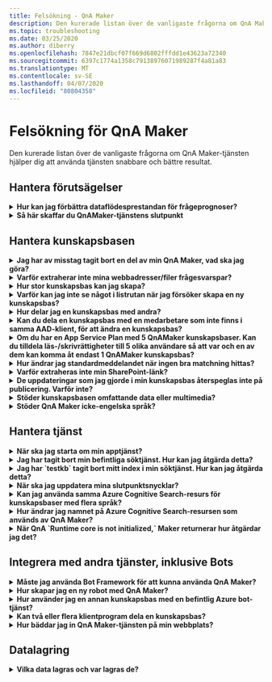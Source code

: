 ```yaml
---
title: Felsökning - QnA Maker
description: Den kurerade listan över de vanligaste frågorna om QnA Maker-tjänsten hjälper dig att använda tjänsten snabbare och bättre resultat.
ms.topic: troubleshooting
ms.date: 03/25/2020
ms.author: diberry
ms.openlocfilehash: 7847e21dbcf07f669d6802fffdd1e43623a72340
ms.sourcegitcommit: 6397c1774a1358c79138976071989287f4a81a83
ms.translationtype: MT
ms.contentlocale: sv-SE
ms.lasthandoff: 04/07/2020
ms.locfileid: "80804358"
---
```

# <a name="troubleshooting-for-qna-maker"></a>Felsökning för QnA Maker

Den kurerade listan över de vanligaste frågorna om QnA Maker-tjänsten hjälper dig att använda tjänsten snabbare och bättre resultat.

<a name="how-to-get-the-qnamaker-service-hostname"></a>

## <a name="manage-predictions"></a>Hantera förutsägelser

<details>
<summary><b>Hur kan jag förbättra dataflödesprestandan för frågeprognoser?</b></summary>

**Svar:** Prestandaproblem för dataflöde indikerar att du måste skala upp för både din apptjänst och din kognitiva sökning. Överväg att lägga till en replik i kognitiv sökning för att förbättra prestanda.

Läs mer om [prisnivåer](Concepts/azure-resources.md).
</details>

<details>
<summary><b>Så här skaffar du QnAMaker-tjänstens slutpunkt</b></summary>

**Svar:** QnAMaker-tjänstslutpunkten är användbar för felsökning när du kontaktar QnAMaker Support eller UserVoice. Slutpunkten är en URL i `https://your-resource-name.azurewebsites.net`det här formuläret: .

1. Gå till din QnAMaker-tjänst (resursgrupp) i [Azure-portalen](https://portal.azure.com)

    ![QnAMaker Azure-resursgrupp i Azure-portalen](./media/qnamaker-how-to-troubleshoot/qnamaker-azure-resourcegroup.png)

1. Välj den apptjänst som är associerad med QnA Maker-resursen. Vanligtvis är namnen desamma.

     ![Välj QnAMaker-apptjänst](./media/qnamaker-how-to-troubleshoot/qnamaker-azure-appservice.png)

1. Slutpunkts-URL:en är tillgänglig i avsnittet Översikt

    ![Slutpunkten QnAMaker](./media/qnamaker-how-to-troubleshoot/qnamaker-azure-gethostname.png)

</details>

## <a name="manage-the-knowledge-base"></a>Hantera kunskapsbasen

<details>
<summary><b>Jag har av misstag tagit bort en del av min QnA Maker, vad ska jag göra?</b></summary>

**Svar**: Ta inte bort någon av de Azure-tjänster som skapats tillsammans med QnA Maker-resursen, till exempel Sök eller Web App. Dessa är nödvändiga för att QnA Maker ska fungera, om du tar bort en, kommer QnA Maker sluta fungera korrekt.

Alla borttagningar är permanenta, inklusive fråge- och svarspar, filer, webbadresser, anpassade frågor och svar, kunskapsbaser eller Azure-resurser. Se till att du exporterar kunskapsbasen från sidan **Inställningar** innan du tar bort någon del av kunskapsbasen.

</details>

<details>
<summary><b>Varför extraherar inte mina webbadresser/filer frågesvarspar?</b></summary>

**Svar**: Det är möjligt att QnA Maker inte automatiskt kan extrahera visst fråge- och svarsinnehåll (QnA) från giltiga vanliga vanliga frågor. I sådana fall kan du klistra in QnA-innehållet i en TXT-fil och se om verktyget kan inta det. Alternativt kan du redaktionellt lägga till innehåll i din kunskapsbas via [QnA Maker-portalen](https://qnamaker.ai).

</details>

<details>
<summary><b>Hur stor kunskapsbas kan jag skapa?</b></summary>

**Svar**: Kunskapsbasens storlek beror på vilken SKU för Azure-sökning du väljer när du skapar QnA Maker-tjänsten. Läs [här](./Tutorials/choosing-capacity-qnamaker-deployment.md) för mer information.

</details>

<details>
<summary><b>Varför kan jag inte se något i listrutan när jag försöker skapa en ny kunskapsbas?</b></summary>

**Svar**: Du har inte skapat några QnA Maker-tjänster i Azure ännu. Läs [här](./How-To/set-up-qnamaker-service-azure.md) för att lära dig hur man gör det.

</details>

<details>
<summary><b>Hur delar jag en kunskapsbas med andra?</b></summary>

**Svar**: Delning fungerar på samma nivå som en QnA Maker-tjänst, det vill än alla kunskapsbaser i tjänsten kommer att delas. Läs [här](./How-To/collaborate-knowledge-base.md) hur du samarbetar på en kunskapsbas.

</details>

<details>
<summary><b>Kan du dela en kunskapsbas med en medarbetare som inte finns i samma AAD-klient, för att ändra en kunskapsbas?</b></summary>

**Svar**: Delning baseras på Azure-rollbaserad åtkomstkontroll (RBAC). Om du kan dela _en_ resurs i Azure med en annan användare kan du också dela QnA Maker.

</details>

<details>
<summary><b>Om du har en App Service Plan med 5 QnAMaker kunskapsbaser. Kan du tilldela läs-/skrivrättigheter till 5 olika användare så att var och en av dem kan komma åt endast 1 QnAMaker kunskapsbas?</b></summary>

**Svar**: Du kan dela en hel QnAMaker tjänst, inte enskilda kunskapsbaser.

</details>

<details>
<summary><b>Hur ändrar jag standardmeddelandet när ingen bra matchning hittas?</b></summary>

**Svar**: Standardmeddelandet är en del av inställningarna i apptjänsten.
- Gå till apptjänstresursen i Azure-portalen

![qnamaker appservice](./media/qnamaker-faq/qnamaker-resource-list-appservice.png)
- Klicka på alternativet **Inställningar**

![qnamaker appservice inställningar](./media/qnamaker-faq/qnamaker-appservice-settings.png)
- Ändra värdet för inställningen **DefaultAnswer**
- Starta om apptjänsten

![qnamaker appservice starta om](./media/qnamaker-faq/qnamaker-appservice-restart.png)


</details>

<details>
<summary><b>Varför extraheras inte min SharePoint-länk?</b></summary>

**Svar**: Se [Datakällplatser](./Concepts/knowledge-base.md#data-source-locations) för mer information.

</details>

<details>
<summary><b>De uppdateringar som jag gjorde i min kunskapsbas återspeglas inte på publicering. Varför inte?</b></summary>

**Svar**: Varje redigeringsåtgärd, oavsett om det är i en tabelluppdatering, test eller inställning, måste sparas innan den kan publiceras. Var noga med att klicka på **knappen Spara och träna** efter varje redigering.

</details>

<details>
<summary><b>Stöder kunskapsbasen omfattande data eller multimedia?</b></summary>

**Svar:**

#### <a name="multimedia-auto-extraction-for-files-and-urls"></a>Automatisk extrahering av multimedia för filer och webbadresser

* URLS - begränsad HTML-till-Markdown konvertering kapacitet.
* Filer - stöds inte

#### <a name="answer-text-in-markdown"></a>Svara på text i markering
När QnA-paren är i kunskapsbasen kan du redigera ett svars markeringstext så att den innehåller länkar till media som är tillgängliga från offentliga webbadresser.


</details>

<details>
<summary><b>Stöder QnA Maker icke-engelska språk?</b></summary>

**Svar**: Se mer information om [språk som stöds](./Overview/languages-supported.md).

Om du har innehåll från flera språk måste du skapa en separat tjänst för varje språk.

</details>

## <a name="manage-service"></a>Hantera tjänst

<details>
<summary><b>När ska jag starta om min apptjänst?</b></summary>

**Svar**: Uppdatera apptjänsten när varningsikonen ligger bredvid versionsvärdet för kunskapsbasen i tabellen **Slutpunktstangenter** på [sidan](https://www.qnamaker.ai/UserSettings) **Användarinställningar** .

</details>

<details>
<summary><b>Jag har tagit bort min befintliga söktjänst. Hur kan jag åtgärda detta?</b></summary>

**Svar**: Om du tar bort ett Azure Cognitive Search-index är åtgärden slutgiltig och indexet kan inte återställas.

</details>

<details>
<summary><b>Jag har `testkb` tagit bort mitt index i min söktjänst. Hur kan jag åtgärda detta?</b></summary>

**Svar**: Dina gamla data kan inte återställas. Skapa en ny QnA Maker-resurs och skapa din kunskapsbas igen.

</details>

<details>
<summary><b>När ska jag uppdatera mina slutpunktsnycklar?</b></summary>

**Svar**: Uppdatera slutpunktstangenterna om du misstänker att de har komprometterats.

</details>

<details>
<summary><b>Kan jag använda samma Azure Cognitive Search-resurs för kunskapsbaser med flera språk?</b></summary>

**Svar:** Om du vill använda flera språk och flera kunskapsbaser måste användaren skapa en QnA Maker-resurs för varje språk. Detta skapar en separat Azure-söktjänst per språk. Om du blandar olika språkkunskapsbaser i en enda Azure-söktjänst försämras resultatens relevans.

</details>

<details>
<summary><b>Hur ändrar jag namnet på Azure Cognitive Search-resursen som används av QnA Maker?</b></summary>

**Svar**: Namnet på Azure Cognitive Search-resursen är QnA Maker-resursnamnet med några slumpmässiga bokstäver som läggs till i slutet. Detta gör det svårt att skilja mellan flera sökresurser för QnA Maker. Skapa en separat söktjänst (namnge den som du vill) och anslut den till din QnA-tjänst. Stegen liknar de steg du behöver göra för att [uppgradera en Azure-sökning](How-To/set-up-qnamaker-service-azure.md#upgrade-the-azure-cognitive-search-service).

</details>

<details>
<summary><b>När QnA `Runtime core is not initialized,` Maker returnerar hur åtgärdar jag det?</b></summary>

**Svar**: Diskutrymmet för apptjänsten kan vara fullt. Åtgärder för att åtgärda diskutrymmet:

1. Välj din QnA Maker-apptjänst i [Azure-portalen](https://portal.azure.com)och stoppa sedan tjänsten.
1. När du fortfarande är på App-tjänsten väljer du **Utvecklingsverktyg**och sedan **avancerade verktyg**och går sedan **.** Då öppnas ett nytt webbläsarfönster.
1. Välj **Felsökningskonsol**och sedan **CMD** för att öppna ett kommandoradsverktyg.
1. Navigera till _katalogen wwwroot/Data/QnAMaker.Navigate to the site/wwwroot/Data/QnAMaker/_ directory.
1. Ta bort alla mappar vars `rd`namn börjar med .

    **Ta inte bort** följande:

    * KbIdToRankerMappings.txt-fil
    * EndpointSettings.json-fil
    * Mappen Slutpunktstangenter

1. Starta apptjänsten.
1. Öppna kunskapsbasen för att verifiera att det fungerar nu.

</details>

## <a name="integrate-with-other-services-including-bots"></a>Integrera med andra tjänster, inklusive Bots

<details>
<summary><b>Måste jag använda Bot Framework för att kunna använda QnA Maker?</b></summary>

**Svar**: Nej, du behöver inte använda [Bot Framework](https://github.com/Microsoft/botbuilder-dotnet) med QnA Maker. QnA Maker erbjuds dock som en av flera mallar i [Azure Bot Service](https://docs.microsoft.com/azure/bot-service/?view=azure-bot-service-4.0). Bot Service möjliggör snabb intelligent bot utveckling genom Microsoft Bot Framework, och det körs i en server-mindre miljö.

</details>

<details>
<summary><b>Hur skapar jag en ny robot med QnA Maker?</b></summary>

**Svar**: Följ instruktionerna i den [här](./Quickstarts/create-publish-knowledge-base.md) dokumentationen för att skapa din bot med Azure Bot Service.

</details>

<details>
<summary><b>Hur använder jag en annan kunskapsbas med en befintlig Azure bot-tjänst?</b></summary>

**Svar**: Du måste ha följande information om din kunskapsbas:

* Knowledge base ID.
* Kunskapsbasens publicerade anpassade underdomännamn för `host`slutpunkt, så kallat , finns på **sidan Inställningar** när du har publicerat.
* Kunskapsbasens publicerade slutpunktsnyckel - finns på **sidan Inställningar** när du har publicerat.

Med den här informationen går du till robotens apptjänst i Azure-portalen. Ändra dessa värden under **Inställningar -> Konfiguration -> Programinställningar.**

Kunskapsbasens slutpunktsnyckel `QnAAuthkey` är märkt i ABS-tjänsten.

</details>

<details>
<summary><b>Kan två eller flera klientprogram dela en kunskapsbas?</b></summary>

**Svar**: Ja, kunskapsbasen kan efterfrågas från valfritt antal klienter. Om svaret från kunskapsbasen verkar vara långsam eller time out, överväg att uppgradera tjänstnivån för apptjänsten som är associerad med kunskapsbasen.

</details>

<details>
<summary><b>Hur bäddar jag in QnA Maker-tjänsten på min webbplats?</b></summary>

**Svar**: Så här bäddar du in QnA Maker-tjänsten som en webbchattkontroll på din webbplats:

1. Skapa din FAQ bot genom att följa instruktionerna [här](./Quickstarts/create-publish-knowledge-base.md).
2. Aktivera webbchatten genom att följa stegen [här](https://docs.microsoft.com/azure/bot-service/bot-service-channel-connect-webchat)

</details>

## <a name="data-storage"></a>Datalagring

<details>
<summary><b>Vilka data lagras och var lagras de?</b></summary>

**Svar:**

När du skapar din QnA Maker-tjänst har du valt en Azure-region. Dina kunskapsbaser och loggfiler lagras i den här regionen.

</details>